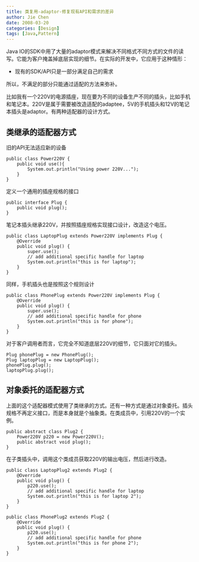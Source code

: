 ```yaml
---
title: 类复用-adaptor-修复现有API和需求的差异
author: Jie Chen
date: 2008-03-20
categories: [Design]
tags: [Java,Pattern]
---
```


Java IO的SDK中用了大量的adaptor模式来解决不同格式不同方式的文件的读写。它能为客户掩盖掉底层实现的细节。在实际的开发中，它应用于这种情形：

* 现有的SDK/API只是一部分满足自己的需求

所以，不满足的部分只能通过适配的方法来弥补。

比如我有一个220V的电源插座，现在要为不同的设备生产不同的插头，比如手机和笔记本。220V是属于需要被改造适配的adaptee，5V的手机插头和12V的笔记本插头是adaptor。有两种适配器的设计方式。

## 类继承的适配器方式

旧的API无法适应新的设备

~~~
public class Power220V {
    public void use(){
        System.out.println("Using power 220V...");
    }
}
~~~

定义一个通用的插座规格的接口

~~~
public interface Plug {
    public void plug();
}
~~~

笔记本插头继承220V，并按照插座规格实现接口设计，改造这个电压。

~~~
public class LaptopPlug extends Power220V implements Plug {
    @Override
    public void plug() {
        super.use();
        // add additional specific handle for laptop
        System.out.println("this is for laptop");
    }
}
~~~

同样，手机插头也是按照这个规则设计

~~~
public class PhonePlug extends Power220V implements Plug {
    @Override
    public void plug() {
        super.use();
        // add additional specific handle for phone
        System.out.println("this is for phone");
    }
}
~~~

对于客户调用者而言，它完全不知道底层220V的细节，它只面对它的插头。

~~~
Plug phonePlug = new PhonePlug();
Plug laptopPlug = new LaptopPlug();
phonePlug.plug();
laptopPlug.plug();
~~~

## 对象委托的适配器方式

上面的这个适配器模式使用了类继承的方式。还有一种方式是通过对象委托。插头规格不再定义接口，而是本身就是个抽象类。在类成员中，引用220V的一个实例。

~~~
public abstract class Plug2 {
    Power220V p220 = new Power220V();
    public abstract void plug();
}
~~~

在子类插头中，调用这个类成员获取220V的输出电压，然后进行改造。

~~~
public class LaptopPlug2 extends Plug2 {
    @Override
    public void plug() {
        p220.use();
        // add additional specific handle for laptop
        System.out.println("this is for laptop 2");
    }
}
~~~

~~~
public class PhonePlug2 extends Plug2 {
    @Override
    public void plug() {
        p220.use();
        // add additional specific handle for phone
        System.out.println("this is for phone 2");
    }
}
~~~